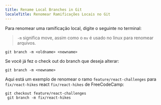 ```yaml
---
title: Rename Local Branches in Git
localeTitle: Renomear Ramificações Locais no Git
---
```

Para renomear uma ramificação local, digite o seguinte no terminal:

> `-m` significa move, assim como o `mv` é usado no linux para renomear arquivos.
```
git branch -m <oldname> <newname> 
```

Se você já fez o check out do branch que deseja alterar:
```
git branch -m <newname> 
```

Aqui está um exemplo de renomear o ramo `feature/react-challenges` para `fix/react-hikes` react `fix/react-hikes` de FreeCodeCamp:
```
git checkout feature/react-challenges 
 git branch -m fix/react-hikes 

```